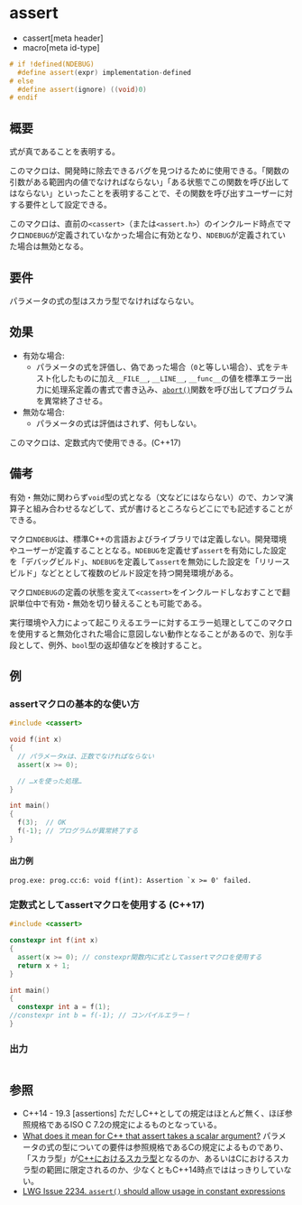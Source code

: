 # assert
* cassert[meta header]
* macro[meta id-type]

```cpp
# if !defined(NDEBUG)
  #define assert(expr) implementation-defined
# else
  #define assert(ignore) ((void)0)
# endif
```

## 概要
式が真であることを表明する。

このマクロは、開発時に除去できるバグを見つけるために使用できる。「関数の引数がある範囲内の値でなければならない」「ある状態でこの関数を呼び出してはならない」といったことを表明することで、その関数を呼び出すユーザーに対する要件として設定できる。

このマクロは、直前の`<cassert>`（または`<assert.h>`）のインクルード時点でマクロ`NDEBUG`が定義されていなかった場合に有効となり、`NDEBUG`が定義されていた場合は無効となる。


## 要件
パラメータの式の型はスカラ型でなければならない。


## 効果
- 有効な場合:
    - パラメータの式を評価し、偽であった場合（`0`と等しい場合）、式をテキスト化したものに加え`__FILE__`, `__LINE__`, `__func__`の値を標準エラー出力に処理系定義の書式で書き込み、[`abort()`](/reference/cstdlib/abort.md)関数を呼び出してプログラムを異常終了させる。
- 無効な場合:
    - パラメータの式は評価はされず、何もしない。

このマクロは、定数式内で使用できる。(C++17)


## 備考
有効・無効に関わらず`void`型の式となる（文などにはならない）ので、カンマ演算子と組み合わせるなどして、式が書けるところならどこにでも記述することができる。

マクロ`NDEBUG`は、標準C++の言語およびライブラリでは定義しない。開発環境やユーザーが定義することとなる。`NDEBUG`を定義せず`assert`を有効にした設定を「デバッグビルド」、`NDEBUG`を定義して`assert`を無効にした設定を「リリースビルド」などととして複数のビルド設定を持つ開発環境がある。

マクロ`NDEBUG`の定義の状態を変えて`<cassert>`をインクルードしなおすことで翻訳単位中で有効・無効を切り替えることも可能である。

実行環境や入力によって起こりえるエラーに対するエラー処理としてこのマクロを使用すると無効化された場合に意図しない動作となることがあるので、別な手段として、例外、`bool`型の返却値などを検討すること。


## 例
### assertマクロの基本的な使い方
```cpp
#include <cassert>

void f(int x)
{
  // パラメータxは、正数でなければならない
  assert(x >= 0);

  // …xを使った処理…
}

int main()
{
  f(3);  // OK
  f(-1); // プログラムが異常終了する
}
```


#### 出力例
```
prog.exe: prog.cc:6: void f(int): Assertion `x >= 0' failed.
```


### 定数式としてassertマクロを使用する (C++17)
```cpp
#include <cassert>

constexpr int f(int x)
{
  assert(x >= 0); // constexpr関数内に式としてassertマクロを使用する
  return x + 1;
}

int main()
{
  constexpr int a = f(1);
//constexpr int b = f(-1); // コンパイルエラー！
}
```

### 出力
```
```


## 参照
- C++14 - 19.3 [assertions]
  ただしC++としての規定はほとんど無く、ほぼ参照規格であるISO C 7.2の規定によるものとなっている。
- [What does it mean for C++ that assert takes a scalar argument?](https://groups.google.com/a/isocpp.org/d/topic/std-discussion/6EHDRo1A2EE/discussion)
  パラメータの式の型についての要件は参照規格であるCの規定によるものであり、「スカラ型」が[C++におけるスカラ型](/reference/type_traits/is_scalar.md)となるのか、あるいはCにおけるスカラ型の範囲に限定されるのか、少なくともC++14時点でははっきりしていない。
- [LWG Issue 2234. `assert()` should allow usage in constant expressions](http://wg21.cmeerw.net/lwg/issue2234)

